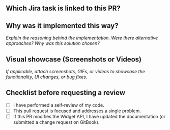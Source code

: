## Which Jira task is linked to this PR?  

## Why was it implemented this way?  
_Explain the reasoning behind the implementation. Were there alternative approaches? Why was this solution chosen?_  

## Visual showcase (Screenshots or Videos)  
_If applicable, attach screenshots, GIFs, or videos to showcase the functionality, UI changes, or bug fixes._  

## Checklist before requesting a review  
- [ ] I have performed a self-review of my code.  
- [ ] This pull request is focused and addresses a single problem.  
- [ ] If this PR modifies the Widget API, I have updated the documentation (or submitted a change request on GitBook).  
